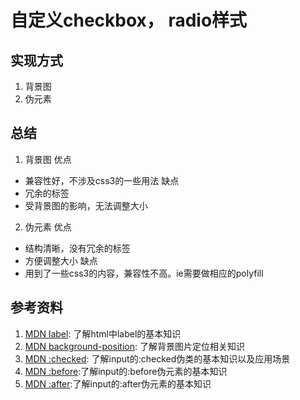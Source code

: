 # 自定义checkbox， radio样式

## 实现方式
1. 背景图
2. 伪元素

## 总结
1. 背景图
  优点
  + 兼容性好，不涉及css3的一些用法
  缺点
  + 冗余的标签
  + 受背景图的影响，无法调整大小
2. 伪元素
  优点
  + 结构清晰，没有冗余的标签
  + 方便调整大小
  缺点
  + 用到了一些css3的内容，兼容性不高。ie需要做相应的polyfill

## 参考资料
1. [MDN label](https://developer.mozilla.org/en-US/docs/Web/HTML/Element/label): 了解html中label的基本知识
2. [MDN background-position](https://developer.mozilla.org/en-US/docs/Web/CSS/background-position): 了解背景图片定位相关知识
3. [MDN :checked](https://developer.mozilla.org/en-US/docs/Web/CSS/:checked): 了解input的:checked伪类的基本知识以及应用场景
4. [MDN :before](https://developer.mozilla.org/en-US/docs/Web/CSS/::before):了解input的:before伪元素的基本知识
5. [MDN :after](https://developer.mozilla.org/en-US/docs/Web/CSS/::after):了解input的:after伪元素的基本知识
